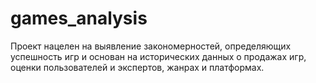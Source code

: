 # games_analysis
Проект нацелен на выявление закономерностей, определяющих успешность игр и основан на исторических данных о продажах игр, оценки пользователей и экспертов, жанрах и платформах.
